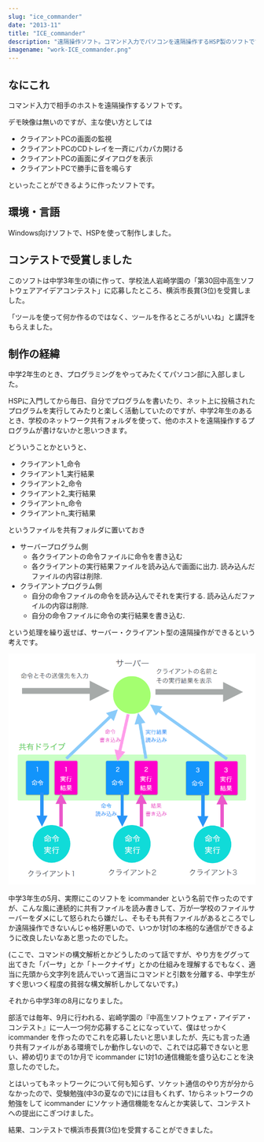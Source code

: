 ```yaml
---
slug: "ice_commander"
date: "2013-11"
title: "ICE_commander"
description: "遠隔操作ソフト。コマンド入力でパソコンを遠隔操作するHSP製のソフトです。中3の頃に第30回中高生ソフトウェアアイデアコンテストで横浜市長賞を受賞しました。"
imagename: "work-ICE_commander.png"
---
```


## なにこれ

コマンド入力で相手のホストを遠隔操作するソフトです。

デモ映像は無いのですが、主な使い方としては

- クライアントPCの画面の監視
- クライアントPCのCDトレイを一斉にパカパカ開ける
- クライアントPCの画面にダイアログを表示
- クライアントPCで勝手に音を鳴らす

といったことができるように作ったソフトです。

## 環境・言語

Windows向けソフトで、HSPを使って制作しました。

## コンテストで受賞しました

このソフトは中学3年生の頃に作って、学校法人岩崎学園の「第30回中高生ソフトウェアアイデアコンテスト」に応募したところ、横浜市長賞(3位)を受賞しました。

「ツールを使って何か作るのではなく、ツールを作るところがいいね」と講評をもらえました。

## 制作の経緯

中学2年生のとき、プログラミングをやってみたくてパソコン部に入部しました。

HSPに入門してから毎日、自分でプログラムを書いたり、ネット上に投稿されたプログラムを実行してみたりと楽しく活動していたのですが、中学2年生のあるとき、学校のネットワーク共有フォルダを使って、他のホストを遠隔操作するプログラムが書けないかと思いつきます。

どういうことかというと、

- クライアント1_命令
- クライアント1_実行結果
- クライアント2_命令
- クライアント2_実行結果
- クライアントn_命令
- クライアントn_実行結果

というファイルを共有フォルダに置いておき

- サーバープログラム側
  - 各クライアントの命令ファイルに命令を書き込む
  - 各クライアントの実行結果ファイルを読み込んで画面に出力. 読み込んだファイルの内容は削除.
- クライアントプログラム側
  - 自分の命令ファイルの命令を読み込んでそれを実行する. 読み込んだファイルの内容は削除.
  - 自分の命令ファイルに命令の実行結果を書き込む.

という処理を繰り返せば、サーバー・クライアント型の遠隔操作ができるという考えです。

![icommander description](../../images/work-ICE_commander-icommander.png)

中学3年生の5月、実際にこのソフトを icommander という名前で作ったのですが、こんな風に連続的に共有ファイルを読み書きして、万が一学校のファイルサーバーをダメにして怒られたら嫌だし、そもそも共有ファイルがあるところでしか遠隔操作できないんじゃ格好悪いので、いつか1対1の本格的な通信ができるように改良したいなあと思ったのでした。

(ここで、コマンドの構文解析とかどうしたのって話ですが、やり方をググって出てきた「パーサ」とか「トークナイザ」とかの仕組みを理解するでもなく、適当に先頭から文字列を読んでいって適当にコマンドと引数を分離する、中学生がすぐ思いつく程度の貧弱な構文解析しかしてないです。)

それから中学3年の8月になりました。

部活では毎年、9月に行われる、岩崎学園の『中高生ソフトウェア・アイデア・コンテスト』に一人一つ何か応募することになっていて、僕はせっかく icommander を作ったのでこれを応募したいと思いましたが、先にも言った通り共有ファイルがある環境でしか動作しないので、これでは応募できないと思い、締め切りまでの1か月で icommander に1対1の通信機能を盛り込むことを決意したのでした。

とはいってもネットワークについて何も知らず、ソケット通信のやり方が分からなかったので、受験勉強(中3の夏なので)には目もくれず、1からネットワークの勉強をして icommander にソケット通信機能をなんとか実装して、コンテストへの提出にこぎつけました。

結果、コンテストで横浜市長賞(3位)を受賞することができました。
